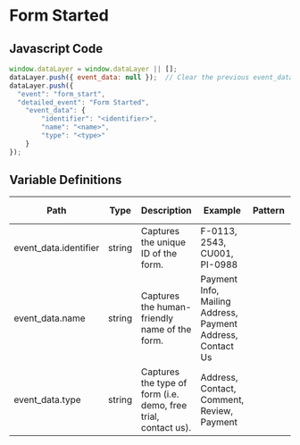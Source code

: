 # Form Started

### 

## Javascript Code
```js
window.dataLayer = window.dataLayer || [];
dataLayer.push({ event_data: null });  // Clear the previous event_data object.
dataLayer.push({
  "event": "form_start",
  "detailed_event": "Form Started",
    "event_data": {
        "identifier": "<identifier>",
        "name": "<name>",
        "type": "<type>"
    }
});
```

## Variable Definitions

|Path|Type|Description|Example|Pattern|Min Length|Max Length|Minimum|Maximum|Multiple Of|
| --- | --- | --- | --- | --- | --- | --- | --- | --- | --- |
|event_data.identifier|string|Captures the unique ID of the form.|F-0113, 2543, CU001, PI-0988|||||||
|event_data.name|string|Captures the human-friendly name of the form.|Payment Info, Mailing Address, Payment Address, Contact Us|||||||
|event_data.type|string|Captures the type of form \(i.e. demo, free trial, contact us\).|Address, Contact, Comment, Review, Payment|||||||




